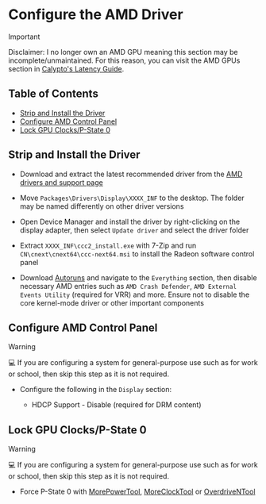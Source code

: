 # Configure the AMD Driver

> [!IMPORTANT]
> Disclaimer: I no longer own an AMD GPU meaning this section may be incomplete/unmaintained. For this reason, you can visit the AMD GPUs section in [Calypto's Latency Guide](https://calypto.us).

## Table of Contents

- [Strip and Install the Driver](#strip-and-install-the-driver)
- [Configure AMD Control Panel](#configure-amd-control-panel)
- [Lock GPU Clocks/P-State 0](#lock-gpu-clocksp-state-0)

## Strip and Install the Driver

- Download and extract the latest recommended driver from the [AMD drivers and support page](https://www.amd.com/en/support)

- Move ``Packages\Drivers\Display\XXXX_INF`` to the desktop. The folder may be named differently on other driver versions

- Open Device Manager and install the driver by right-clicking on the display adapter, then select ``Update driver`` and select the driver folder

- Extract ``XXXX_INF\ccc2_install.exe`` with 7-Zip and run ``CN\cnext\cnext64\ccc-next64.msi`` to install the Radeon software control panel

- Download [Autoruns](https://learn.microsoft.com/en-us/sysinternals/downloads/autoruns) and navigate to the ``Everything`` section, then disable necessary AMD entries such as ``AMD Crash Defender``, ``AMD External Events Utility`` (required for VRR) and more. Ensure not to disable the core kernel-mode driver or other important components

## Configure AMD Control Panel

> [!WARNING]
> 💻 If you are configuring a system for general-purpose use such as for work or school, then skip this step as it is not required.

- Configure the following in the `Display` section:

    - HDCP Support - Disable (required for DRM content)

## Lock GPU Clocks/P-State 0

> [!WARNING]
> 💻 If you are configuring a system for general-purpose use such as for work or school, then skip this step as it is not required.

- Force P-State 0 with [MorePowerTool](https://www.igorslab.de/en/red-bios-editor-and-morepowertool-adjust-and-optimize-your-vbios-and-even-more-stable-overclocking-navi-unlimited), [MoreClockTool](https://www.igorslab.de/en/the-moreclocktool-mct-for-free-download-the-practical-oc-attachment-to-the-morepowertool-replaces-the-wattman) or [OverdriveNTool](https://forums.guru3d.com/threads/overdriventool-tool-for-amd-gpus.416116)
